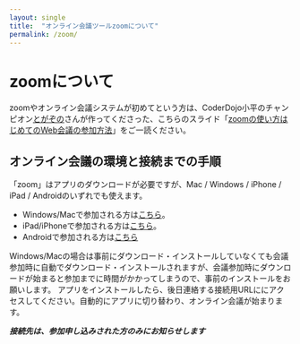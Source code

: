 ```yaml
---
layout: single
title:  "オンライン会議ツールzoomについて"
permalink: /zoom/
---
```

# zoomについて
zoomやオンライン会議システムが初めてという方は、CoderDojo小平のチャンピオン[とがぞの](https://twitter.com/togazo/status/1233692594602799104?s=21)さんが作ってくださった、こちらのスライド「[zoomの使い方はじめてのWeb会議の参加方法](https://docs.google.com/presentation/d/e/2PACX-1vTuTnuBEH8X6Dyw6KrfuCkH2yeJA0_90_OkCddDAgCcChxMOfOOMReNixLVmIBkItkLKJXEG9b8hoCp/pub?start=false&loop=false&delayms=3000&fbclid=IwAR2HbeW5VNgraW__MWXIgu3h38S2HGvoGiemXBlXjmy5ba8-Vwz_spGLUkw&slide=id.p)」をご一読ください。

## オンライン会議の環境と接続までの手順
「zoom」はアプリのダウンロードが必要ですが、Mac / Windows / iPhone / iPad / Androidのいずれでも使えます。

- Windows/Macで参加される方は[こちら](https://zoom.us/download#client_4meeting)。
- iPad/iPhoneで参加される方は[こちら](https://apps.apple.com/jp/app/zoom-cloud-meetings/id546505307?l=ja)。
- Androidで参加される方は[こちら](https://play.google.com/store/apps/details?id=us.zoom.videomeetings)

Windows/Macの場合は事前にダウンロード・インストールしていなくても会議参加時に自動でダウンロード・インストールされますが、会議参加時にダウンロードが始まると参加までに時間がかかってしまうので、事前のインストールをお願いします。
アプリをインストールしたら、後日連絡する接続用URLににアクセスしてください。自動的にアプリに切り替わり、オンライン会議が始まります。

***接続先は、参加申し込みされた方のみにお知らせします***
